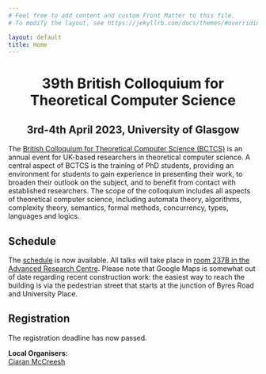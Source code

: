 ```yaml
---
# Feel free to add content and custom Front Matter to this file.
# To modify the layout, see https://jekyllrb.com/docs/themes/#overriding-theme-defaults

layout: default
title: Home
---
```

<h1 style="text-align: center;"> 39th British Colloquium for <br />Theoretical Computer Science</h1>
<h2 style="text-align: center;">3rd-4th April 2023, University of Glasgow </h2>

The [British Colloquium for Theoretical Computer Science (BCTCS)](https://www.bctcs.ac.uk/) is an annual event for UK-based researchers in theoretical computer science. A central aspect of BCTCS is the training of PhD students, providing an environment for students to gain experience in presenting their work, to broaden their outlook on the subject, and to benefit from contact with established researchers. The scope of the colloquium includes all aspects of theoretical computer science, including automata theory, algorithms, complexity theory, semantics, formal methods, concurrency, types, languages and logics.

## Schedule

The [schedule](/schedule) is now available. All talks will take place in [room 237B in the Advanced Research Centre](/venue). Please note that Google Maps is somewhat out of date regarding recent construction work: the easiest way to reach the building is via the pedestrian street that starts at the junction of Byres Road and University Place.

## Registration

The registration deadline has now passed.

**Local Organisers:** <br />
[Ciaran McCreesh](mailto:ciaran.mccreesh@glasgow.ac.uk)
